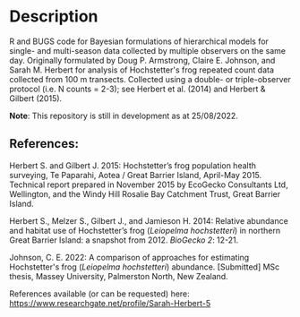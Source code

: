 # Description

R and BUGS code for Bayesian formulations of hierarchical models for single- and multi-season data collected by multiple observers on the same day.
Originally formulated by Doug P. Armstrong, Claire E. Johnson, and Sarah M. Herbert for analysis of Hochstetter's frog repeated count data collected from 100 m transects. Collected using a double- or triple-observer protocol (i.e. N counts = 2-3); see Herbert et al. (2014) and Herbert & Gilbert (2015). 

**Note**: This repository is still in development as at 25/08/2022.

## References: 

Herbert S. and Gilbert J. 2015: Hochstetter’s frog population health surveying, Te Paparahi, Aotea / Great Barrier Island, April-May 2015. Technical report prepared in November 2015 by EcoGecko Consultants Ltd, Wellington, and the Windy Hill Rosalie Bay Catchment Trust, Great Barrier Island.

Herbert S., Melzer S., Gilbert J., and Jamieson H. 2014: Relative abundance and habitat use of Hochstetter’s frog (*Leiopelma hochstetteri*) in northern Great Barrier Island: a snapshot from 2012. *BioGecko 2*: 12-21.

Johnson, C. E. 2022: A comparison of approaches for estimating Hochstetter's frog (*Leiopelma hochstetteri*) abundance. [Submitted] MSc thesis, Massey University, Palmerston North, New Zealand. 

References available (or can be requested) here: https://www.researchgate.net/profile/Sarah-Herbert-5

